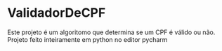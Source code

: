 # ValidadorDeCPF
 Este projeto é um algoritomo que determina se um CPF é válido ou não. Projeto feito inteiramente em python no editor pycharm

